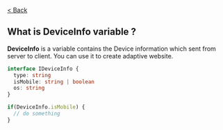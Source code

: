 [< Back](../README.md)

## What is DeviceInfo variable ?

<p><b>DeviceInfo</b> is a variable contains the Device information which sent from server to client. You can use it to create adaptive website.</p>

```typescript
interface IDeviceInfo {
  type: string
  isMobile: string | boolean
  os: string
}
```

```typescript
if(DeviceInfo.isMobile) {
  // do something
}
```
